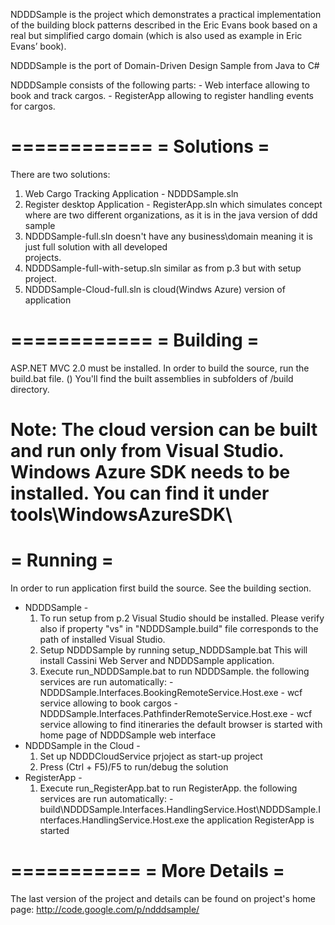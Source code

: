 NDDDSample is the project which demonstrates a practical implementation of the building block patterns described in the Eric Evans book 
based on a real but simplified cargo domain (which is also used as example in Eric Evans’ book). 

NDDDSample is the port of Domain-Driven Design Sample from Java to C# 

NDDDSample consists of the following parts:
	- Web interface allowing to book and track cargos.
	- RegisterApp allowing to register handling events for cargos.

============
= Solutions =
============
There are two solutions:
1. Web Cargo Tracking Application - NDDDSample.sln
2. Register desktop Application - RegisterApp.sln
which simulates  concept where are two different organizations, as it is in the java version of ddd sample
3. NDDDSample-full.sln doesn't have any business\domain meaning it is just full solution with all developed  
projects.
4. NDDDSample-full-with-setup.sln similar as from p.3 but with setup project.
5. NDDDSample-Cloud-full.sln is cloud(Windws Azure) version of application

============
= Building =
============
ASP.NET MVC 2.0 must be installed.
In order to build the source, run the build.bat file. ()
You'll find the built assemblies in subfolders of /build directory.

Note: The cloud version can be built and run only from Visual Studio.
	Windows Azure SDK needs to be installed. You can find it under tools\WindowsAzureSDK\
===========
= Running =
===========
In order to run application first build the source. See the building section.

- NDDDSample -
	1. To run setup from p.2 Visual Studio should be installed.
	   Please verify also if property "vs" in "NDDDSample.build" file corresponds to the path of installed Visual Studio.
	2. Setup NDDDSample by running setup_NDDDSample.bat
	   This will install Cassini Web Server and NDDDSample application.
	3. Execute run_NDDDSample.bat to run NDDDSample.
		the following services are run automatically:
			- NDDDSample.Interfaces.BookingRemoteService.Host.exe - wcf service allowing to book cargos
			- NDDDSample.Interfaces.PathfinderRemoteService.Host.exe - wcf service allowing to find itineraries
		the default browser is started with home page of NDDDSample web interface
- NDDDSample in the Cloud -
	1. Set up NDDDCloudService prjoject as start-up project
	2. Press (Ctrl + F5)/F5 to run/debug the solution
- RegisterApp -	
	1. Execute run_RegisterApp.bat to run RegisterApp.
		the following services are run automatically:
			- build\NDDDSample.Interfaces.HandlingService.Host\NDDDSample.Interfaces.HandlingService.Host.exe
		the application RegisterApp is started


===========
= More Details =
===========
The last version of the project and details can be found on project's home page: http://code.google.com/p/ndddsample/
